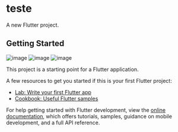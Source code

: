 # teste

A new Flutter project.

## Getting Started
![image](https://user-images.githubusercontent.com/15183921/178091761-b642b75e-2f08-4fe2-a997-0767a74e2a61.png)
![image](https://user-images.githubusercontent.com/15183921/178091768-8ec4046f-e173-46f1-8508-e7f557fa2ad2.png)
![image](https://user-images.githubusercontent.com/15183921/178091779-8457da3a-d542-4ab7-aed7-981a9352cae2.png)


This project is a starting point for a Flutter application.

A few resources to get you started if this is your first Flutter project:

- [Lab: Write your first Flutter app](https://docs.flutter.dev/get-started/codelab)
- [Cookbook: Useful Flutter samples](https://docs.flutter.dev/cookbook)

For help getting started with Flutter development, view the
[online documentation](https://docs.flutter.dev/), which offers tutorials,
samples, guidance on mobile development, and a full API reference.
